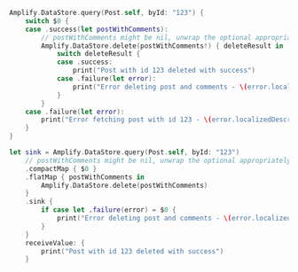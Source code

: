 <amplify-block-switcher>

<amplify-block name="Listener (iOS 11+)">

```swift
Amplify.DataStore.query(Post.self, byId: "123") {
    switch $0 {
    case .success(let postWithComments):
        // postWithComments might be nil, unwrap the optional appropriately
        Amplify.DataStore.delete(postWithComments!) { deleteResult in
            switch deleteResult {
            case .success:
                print("Post with id 123 deleted with success")
            case .failure(let error):
                print("Error deleting post and comments - \(error.localizedDescription)")
            }
        }
    case .failure(let error):
        print("Error fetching post with id 123 - \(error.localizedDescription)")
    }
}
```

</amplify-block>

<amplify-block name="Combine (iOS 13+)">

```swift
let sink = Amplify.DataStore.query(Post.self, byId: "123")
    // postWithComments might be nil, unwrap the optional appropriately
    .compactMap { $0 }
    .flatMap { postWithComments in
        Amplify.DataStore.delete(postWithComments)
    }
    .sink {
        if case let .failure(error) = $0 {
            print("Error deleting post and comments - \(error.localizedDescription)")
        }
    }
    receiveValue: {
        print("Post with id 123 deleted with success")
    }
```

</amplify-block>

</amplify-block-switcher>
